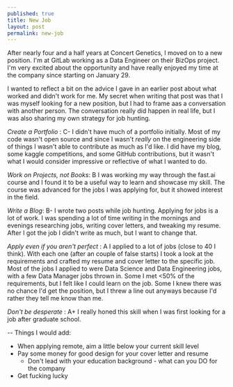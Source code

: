 ```yaml
---
published: true
title: New Job
layout: post
permalink: new-job
---
```


After nearly four and a half years at Concert Genetics, I moved on to a new position. I'm at GitLab working as a Data Engineer on their BizOps project. I'm very excited about the opportunity and have really enjoyed my time at the company since starting on January 29.

I wanted to reflect a bit on the advice I gave in an earlier post about what worked and didn't work for me. My secret when writing that post was that I was myself looking for a new position, but I had to frame aas a conversation with another person. The conversation really did happen in real life, but I was also sharing my own strategy for job hunting.

_Create a Portfolio_ : C-
I didn't have much of a portfolio initially. Most of my code wasn't open source and since I wasn't _really_ on the engineering side of things I wasn't able to contribute as much as I'd like. I did have my blog, some kaggle competitions, and some GitHub contributions, but it wasn't what I would consider impressive or reflective of what I wanted to do.

_Work on Projects, not Books_: B
I was working my way through the fast.ai course and I found it to be a useful way to learn and showcase my skill. The course was advanced for the jobs I was applying for, but it showed interest in the field.

_Write a Blog_: B-
I wrote two posts while job hunting. Applying for jobs is a lot of work. I was spending a lot of time writing in the mornings and evenings researching jobs, writing cover letters, and tweaking my resume. After I got the job I didn't write as much, but I want to change that.

_Apply even if you aren't perfect_ : A
I applied to a lot of jobs (close to 40 I think). With each one (after an couple of false starts) I took a look at the requirements and crafted my resume and cover letter to the specific job. Most of the jobs I applied to were Data Science and Data Engineering jobs, with a few Data Manager jobs thrown in. Some I met <50% of the requirements, but I felt like I could learn on the job. Some I knew there was no chance I'd get the position, but I threw a line out anyways because I'd rather they tell me know than me. 

_Don't be desperate_ : A+
I really honed this skill when I was first looking for a job after graduate school. 


--
Things I would add:
* When applying remote, aim a little below your current skill level
* Pay some money for good design for your cover letter and resume
  * Don't lead with your education background - what can you DO for the company
* Get fucking lucky
